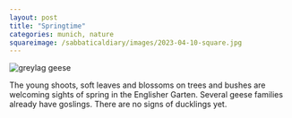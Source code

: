 ```yaml
---
layout: post
title: "Springtime"
categories: munich, nature
squareimage: /sabbaticaldiary/images/2023-04-10-square.jpg
---
```

<img src="/sabbaticaldiary/images/2023-04-10.jpg" alt="greylag geese" class="center">

The young shoots, soft leaves and blossoms on trees and bushes are welcoming sights of spring in the Englisher Garten. Several geese families already have goslings. There are no signs of ducklings yet.